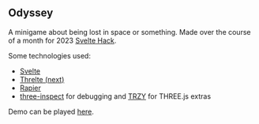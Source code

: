 ## Odyssey

A minigame about being lost in space or something. Made over the course of a month for 2023 [Svelte Hack](https://hack.sveltesociety.dev/).

Some technologies used:
- [Svelte](https://svelte.dev/)
- [Threlte (next)](https://next.threlte.xyz/)
- [Rapier](https://rapier.rs/)
- [three-inspect](https://www.npmjs.com/package/three-inspect) for debugging and [TRZY](https://www.npmjs.com/package/trzy) for THREE.js extras

Demo can be played [here](https://michealparks.github.io/odyssey/).
